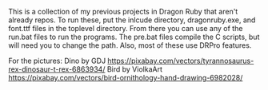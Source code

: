 This is a collection of my previous projects in Dragon Ruby that aren't already repos.
To run these, put the inlcude directory, dragonruby.exe, and font.ttf files in the toplevel directory.
From there you can use any of the run.bat files to run the programs.
The pre.bat files compile the C scripts, but will need you to change the path.
Also, most of these use DRPro features.

For the pictures:
Dino by GDJ https://pixabay.com/vectors/tyrannosaurus-rex-dinosaur-t-rex-6863934/
Bird by ViolkaArt https://pixabay.com/vectors/bird-ornithology-hand-drawing-6982028/